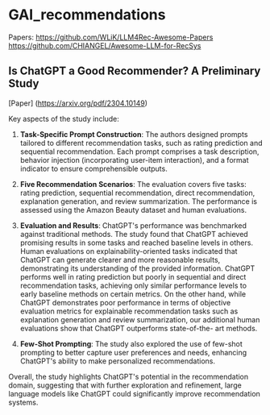 # GAI_recommendations

Papers: https://github.com/WLiK/LLM4Rec-Awesome-Papers
https://github.com/CHIANGEL/Awesome-LLM-for-RecSys

## Is ChatGPT a Good Recommender? A Preliminary Study

[Paper] (https://arxiv.org/pdf/2304.10149)

Key aspects of the study include:

1. **Task-Specific Prompt Construction**: The authors designed prompts tailored to different recommendation tasks, such as rating prediction and sequential recommendation. Each prompt comprises a task description, behavior injection (incorporating user-item interaction), and a format indicator to ensure comprehensible outputs.

2. **Five Recommendation Scenarios**: The evaluation covers five tasks: rating prediction, sequential recommendation, direct recommendation, explanation generation, and review summarization. The performance is assessed using the Amazon Beauty dataset and human evaluations.

3. **Evaluation and Results**: ChatGPT's performance was benchmarked against traditional methods. The study found that ChatGPT achieved promising results in some tasks and reached baseline levels in others. Human evaluations on explainability-oriented tasks indicated that ChatGPT can generate clearer and more reasonable results, demonstrating its understanding of the provided information. ChatGPT performs well in rating prediction but poorly in sequential and direct recommendation tasks, achieving only similar performance levels to early baseline methods on certain metrics. On the other hand, while ChatGPT demonstrates poor performance in terms of objective evaluation metrics for explainable recommendation tasks such as explanation generation and review summarization, our additional human evaluations show that ChatGPT outperforms state-of-the- art methods.

4. **Few-Shot Prompting**: The study also explored the use of few-shot prompting to better capture user preferences and needs, enhancing ChatGPT's ability to make personalized recommendations.

Overall, the study highlights ChatGPT's potential in the recommendation domain, suggesting that with further exploration and refinement, large language models like ChatGPT could significantly improve recommendation systems.
